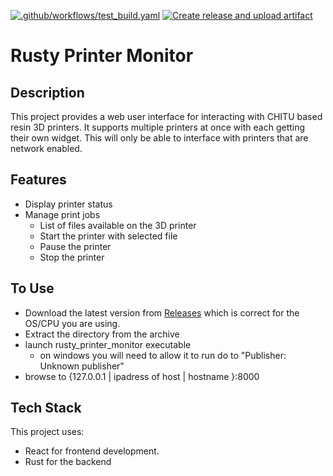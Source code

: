 [![.github/workflows/test_build.yaml](https://github.com/myinisjap/rusty_printer_monitor/actions/workflows/test_build.yaml/badge.svg)](https://github.com/myinisjap/rusty_printer_monitor/actions/workflows/test_build.yaml)
[![Create release and upload artifact](https://github.com/myinisjap/rusty_printer_monitor/actions/workflows/create_release.yaml/badge.svg)](https://github.com/myinisjap/rusty_printer_monitor/actions/workflows/create_release.yaml)

# Rusty Printer Monitor

## Description

This project provides a web user interface for interacting with CHITU based resin 3D printers. 
It supports multiple printers at once with each getting their own widget.
This will only be able to interface with printers that are network enabled.

## Features

- Display printer status
- Manage print jobs
  - List of files available on the 3D printer
  - Start the printer with selected file
  - Pause the printer
  - Stop the printer

## To Use
- Download the latest version from [Releases](https://github.com/myinisjap/rusty_printer_monitor/releases)
which is correct for the OS/CPU you are using.
- Extract the directory from the archive
- launch rusty_printer_monitor executable
  - on windows you will need to allow it to run do to "Publisher: Unknown publisher"
- browse to {127.0.0.1 | ipadress of host | hostname }:8000 

## Tech Stack

This project uses:

- React for frontend development.
- Rust for the backend

